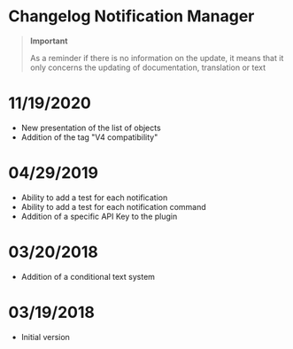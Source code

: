 # Changelog Notification Manager

>**Important**
>
>As a reminder if there is no information on the update, it means that it only concerns the updating of documentation, translation or text

# 11/19/2020

- New presentation of the list of objects
- Addition of the tag "V4 compatibility"

# 04/29/2019

- Ability to add a test for each notification
- Ability to add a test for each notification command
- Addition of a specific API Key to the plugin

# 03/20/2018

- Addition of a conditional text system

# 03/19/2018

- Initial version
